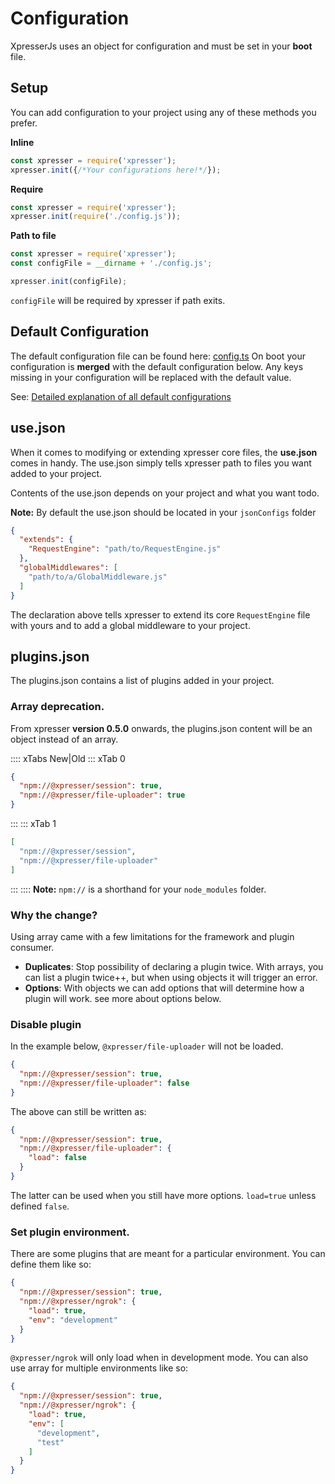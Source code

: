 # Configuration

XpresserJs uses an object for configuration and must be set in your **boot** file.

## Setup

You can add configuration to your project using any of these methods you prefer.

**Inline**

```javascript
const xpresser = require('xpresser');
xpresser.init({/*Your configurations here!*/});
```

**Require**

```javascript
const xpresser = require('xpresser');
xpresser.init(require('./config.js'));
```

**Path to file**

```javascript
const xpresser = require('xpresser');
const configFile = __dirname + './config.js';

xpresser.init(configFile);
```

`configFile` will be required by xpresser if path exits.

## Default Configuration

The default configuration file can be found here: [config.ts](http://github.com/xpresserjs/framework/blob/master/config.ts)
On boot your configuration is **merged** with the default configuration below. Any keys missing in your configuration
will be replaced with the default value.

See: [Detailed explanation of all default configurations](./default.md)

## use.json

When it comes to modifying or extending xpresser core files, the **use.json** comes in handy. The use.json simply tells
xpresser path to files you want added to your project.

Contents of the use.json depends on your project and what you want todo.

**Note:** By default the use.json should be located in your `jsonConfigs` folder

```json
{
  "extends": {
    "RequestEngine": "path/to/RequestEngine.js"
  },
  "globalMiddlewares": [
    "path/to/a/GlobalMiddleware.js"
  ]
}
```

The declaration above tells xpresser to extend its core `RequestEngine` file with yours and to add a global middleware
to your project.

## plugins.json

The plugins.json contains a list of plugins added in your project.

### Array deprecation.

From xpresser **version 0.5.0** onwards, the plugins.json content will be an object instead of an array.

:::: xTabs New|Old
::: xTab 0

```json
{
  "npm://@xpresser/session": true,
  "npm://@xpresser/file-uploader": true
}
```

:::
::: xTab 1

```json
[
  "npm://@xpresser/session",
  "npm://@xpresser/file-uploader"
]
```

:::
::::
**Note:** `npm://` is a shorthand for your `node_modules` folder.

### Why the change?

Using array came with a few limitations for the framework and plugin consumer.

- **Duplicates**: Stop possibility of declaring a plugin twice. With arrays, you can list a plugin twice++, but when
  using objects it will trigger an error.
- **Options**: With objects we can add options that will determine how a plugin will work. see more about options below.

### Disable plugin

In the example below, `@xpresser/file-uploader` will not be loaded.

```json
{
  "npm://@xpresser/session": true,
  "npm://@xpresser/file-uploader": false
}
```

The above can still be written as:

```json
{
  "npm://@xpresser/session": true,
  "npm://@xpresser/file-uploader": {
    "load": false
  }
}
```

The latter can be used when you still have more options. `load=true` unless defined `false`.

### Set plugin environment.

There are some plugins that are meant for a particular environment. You can define them like so:

```json
{
  "npm://@xpresser/session": true,
  "npm://@xpresser/ngrok": {
    "load": true,
    "env": "development"
  }
}
```

`@xpresser/ngrok` will only load when in development mode. You can also use array for multiple environments like
so:

```json
{
  "npm://@xpresser/session": true,
  "npm://@xpresser/ngrok": {
    "load": true,
    "env": [
      "development",
      "test"
    ]
  }
}
```


